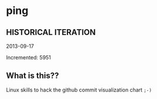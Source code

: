 # ping

## HISTORICAL ITERATION
2013-09-17

Incremented: 5951

## What is this?? 
Linux skills to hack the github commit visualization chart `;-)`
